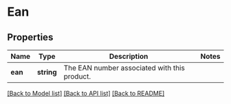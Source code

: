 # Ean

## Properties
Name | Type | Description | Notes
------------ | ------------- | ------------- | -------------
**ean** | **string** | The EAN number associated with this product. | 

[[Back to Model list]](../README.md#documentation-for-models) [[Back to API list]](../README.md#documentation-for-api-endpoints) [[Back to README]](../README.md)


